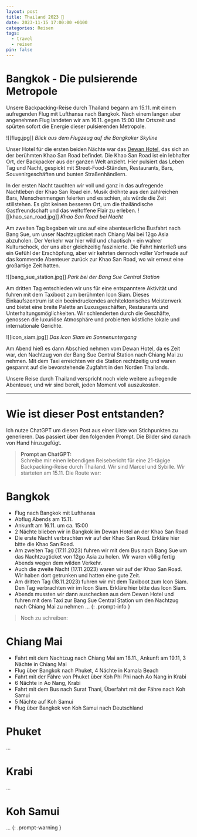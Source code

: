 ```yaml
---
layout: post
title: Thailand 2023 🛫
date: 2023-11-15 17:00:00 +0100
categories: Reisen
tags:
  - travel
  - reisen
pin: false
---
```



# Bangkok - Die pulsierende Metropole
Unsere Backpacking-Reise durch Thailand begann am 15.11. mit einem aufregenden Flug mit Lufthansa nach Bangkok. Nach einem langen aber angenehmen Flug landeten wir am 16.11. gegen 15:00 Uhr Ortszeit und spürten sofort die Energie dieser pulsierenden Metropole.

![[flug.jpg]]
_Blick aus dem Flugzeug auf die Bangkoker Skyline_

Unser Hotel für die ersten beiden Nächte war das [Dewan Hotel](https://www.booking.com/searchresults.de.html?aid=311092&label=dewan-bangkok-Qb5RjqxOI4zP3AVMJIzriQS387643590418%3Apl%3Ata%3Ap1%3Ap2%3Aac%3Aap%3Aneg%3Afi%3Atikwd-261131654727%3Alp1004234%3Ali%3Adec%3Adm%3Appccp%3DUmFuZG9tSVYkc2RlIyh9YfpWGnRw6lOGikFuHv4HshY&gclid=Cj0KCQiAv8SsBhC7ARIsALIkVT0O98RQ9f5sNzSFYdnXH4IR7NmvkPyj9jevANyLQ0_hz51P9-XFr0oaApznEALw_wcB&highlighted_hotels=1511211&redirected=1&city=-3414440&hlrd=no_dates&source=hotel&expand_sb=1&keep_landing=1&sid=2b0b274b9404744eacf8b9147c80dfa1), das sich an der berühmten Khao San Road befindet. Die Khao San Road ist ein lebhafter Ort, der Backpacker aus der ganzen Welt anzieht. Hier pulsiert das Leben Tag und Nacht, gespickt mit Street-Food-Ständen, Restaurants, Bars, Souvenirgeschäften und bunten Straßenhändlern.

In der ersten Nacht tauchten wir voll und ganz in das aufregende Nachtleben der Khao San Road ein. Musik dröhnte aus den zahlreichen Bars, Menschenmengen feierten und es schien, als würde die Zeit stillstehen. Es gibt keinen besseren Ort, um die thailändische Gastfreundschaft und das weltoffene Flair zu erleben.
![[khao_san_road.jpg]]
_Khao San Road bei Nacht_

Am zweiten Tag begaben wir uns auf eine abenteuerliche Busfahrt nach Bang Sue, um unser Nachtzugticket nach Chiang Mai bei 12go Asia abzuholen. Der Verkehr war hier wild und chaotisch - ein wahrer Kulturschock, der uns aber gleichzeitig faszinierte. Die Fahrt hinterließ uns ein Gefühl der Erschöpfung, aber wir kehrten dennoch voller Vorfreude auf das kommende Abenteuer zurück zur Khao San Road, wo wir erneut eine großartige Zeit hatten.

![[bang_sue_station.jpg]]
_Park bei der Bang Sue Central Station_

Am dritten Tag entschieden wir uns für eine entspanntere Aktivität und fuhren mit dem Taxiboot zum berühmten Icon Siam. Dieses Einkaufszentrum ist ein beeindruckendes architektonisches Meisterwerk und bietet eine breite Palette an Luxusgeschäften, Restaurants und Unterhaltungsmöglichkeiten. Wir schlenderten durch die Geschäfte, genossen die luxuriöse Atmosphäre und probierten köstliche lokale und internationale Gerichte.

![[icon_siam.jpg]]
_Das Icon Siam im Sonnenuntergang_

Am Abend hieß es dann Abschied nehmen vom Dewan Hotel, da es Zeit war, den Nachtzug von der Bang Sue Central Station nach Chiang Mai zu nehmen. Mit dem Taxi erreichten wir die Station rechtzeitig und waren gespannt auf die bevorstehende Zugfahrt in den Norden Thailands.

Unsere Reise durch Thailand verspricht noch viele weitere aufregende Abenteuer, und wir sind bereit, jeden Moment voll auszukosten.

---

# Wie ist dieser Post entstanden?

Ich nutze ChatGPT um diesen Post aus einer Liste von Stichpunkten zu generieren.
Das passiert über den folgenden Prompt.
Die Bilder sind danach von Hand hinzugefügt.

> **Prompt an ChatGPT:**  
Schreibe mir einen lebendigen Reisebericht für eine 21-tägige Backpacking-Reise durch Thailand. Wir sind Marcel und Sybille. Wir starteten am 15.11. Die Route war: 
# Bangkok
- Flug nach Bangkok mit Lufthansa
- Abflug Abends am 15.11.
- Ankunft am 16.11. um ca. 15:00
- 2 Nächte blieben wir in Bangkok im Dewan Hotel an der Khao San Road
- Die erste Nacht verbrachten wir auf der Khao San Road. Erkläre hier bitte die Khao San Road.
- Am zweiten Tag (17.11.2023) fuhren wir mit dem Bus nach Bang Sue um das Nachtzugticket von 12go Asia zu holen. Wir waren völlig fertig Abends wegen dem wilden Verkehr.
- Auch die zweite Nacht (17.11.2023) waren wir auf der Khao San Road. Wir haben dort getrunken und hatten eine gute Zeit.
- Am dritten Tag (18.11.2023) fuhren wir mit dem Taxiboot zum Icon Siam. Den Tag verbrachten wir im Icon Siam. Erkläre hier bitte das Icon Siam.
- Abends mussten wir dann auschecken aus dem Dewan Hotel und fuhren mit dem Taxi zur Bang Sue Central Station um den Nachtzug nach Chiang Mai zu nehmen
...
{: .prompt-info }

> Noch zu schreiben:
# Chiang Mai
- Fahrt mit dem Nachtzug nach Chiang Mai am 18.11., Ankunft am 19.11, 3 Nächte in Chiang Mai
- Flug über Bangkok nach Phuket, 4 Nächte in Kamala Beach
- Fahrt mit der Fähre von Phuket über Koh Phi Phi nach Ao Nang in Krabi
- 6 Nächte in Ao Nang, Krabi
- Fahrt mit dem Bus nach Surat Thani, Überfahrt mit der Fähre nach Koh Samui
- 5 Nächte auf Koh Samui
- Flug über Bangkok von Koh Samui nach Deutschland
# Phuket
...
# Krabi
...
# Koh Samui
...
{: .prompt-warning }
